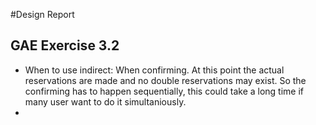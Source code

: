 #Design Report

## GAE Exercise 3.2

* When to use indirect: When confirming. At this point the actual reservations are made and no double reservations may exist. So the confirming has to happen sequentially, this could take a long time if many user want to do it simultaniously.
* 